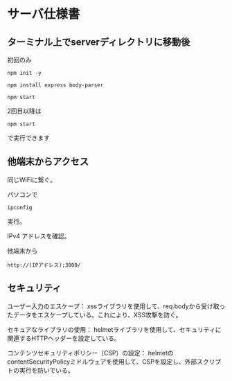 # サーバ仕様書
## ターミナル上でserverディレクトリに移動後

初回のみ
```
npm init -y

npm install express body-parser

npm start 
```

2回目以降は
```
npm start 
```

で実行できます　

## 他端末からアクセス

 同じWiFiに繋ぐ。

パソコンで
```
ipconfig
```
実行。

IPv4 アドレスを確認。

他端末から
```
http://(IPアドレス):3000/
```

## セキュリティ
ユーザー入力のエスケープ：
xssライブラリを使用して、req.bodyから受け取ったデータをエスケープしている。これにより、XSS攻撃を防ぐ。

セキュアなライブラリの使用：
helmetライブラリを使用して、セキュリティに関連するHTTPヘッダーを設定している。

コンテンツセキュリティポリシー（CSP）の設定：
helmetのcontentSecurityPolicyミドルウェアを使用して、CSPを設定し、外部スクリプトの実行を防いでいる。
